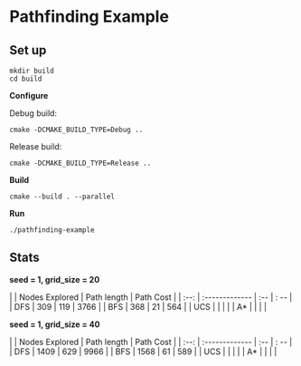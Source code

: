 # Pathfinding Example


## Set up

```
mkdir build
cd build
```

**Configure**

Debug build:

```
cmake -DCMAKE_BUILD_TYPE=Debug ..
```

Release build:

```
cmake -DCMAKE_BUILD_TYPE=Release ..
```

**Build**

```
cmake --build . --parallel
```

**Run**

```
./pathfinding-example
```

## Stats

**seed = 1, grid_size = 20**

|  | Nodes Explored | Path length | Path Cost |
| :--: |  :------------- | :-- | : -- |
| DFS | 309 | 119 | 3766 |
| BFS | 368 | 21 | 564 |
| UCS |  |  |   |
| A*  |   |  |  |

**seed = 1, grid_size = 40**

| | Nodes Explored | Path length | Path Cost |
| :--: |  :------------- | :-- | : -- |
| DFS | 1409 | 629 | 9966 |
| BFS | 1568 | 61 | 589 |
| UCS |  |  |   |
| A*  |   |  |  |
